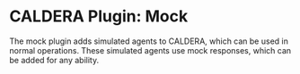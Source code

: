 # CALDERA Plugin: Mock

The mock plugin adds simulated agents to CALDERA, which can be used in normal operations. These 
simulated agents use mock responses, which can be added for any ability.
